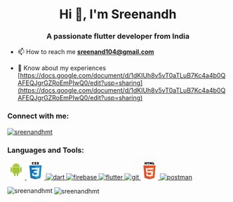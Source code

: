 <h1 align="center">Hi 👋, I'm Sreenandh</h1>
<h3 align="center">A passionate flutter developer from India</h3>

- 📫 How to reach me **sreenand104@gmail.com**

- 📄 Know about my experiences [https://docs.google.com/document/d/1dKIUh8v5vT0aTLuB7Kc4a4b0QAFEQJgrGZRoEmPIwQ0/edit?usp=sharing](https://docs.google.com/document/d/1dKIUh8v5vT0aTLuB7Kc4a4b0QAFEQJgrGZRoEmPIwQ0/edit?usp=sharing)

<h3 align="left">Connect with me:</h3>
<p align="left">
<a href="https://linkedin.com/in/sreenandhmt" target="blank"><img align="center" src="https://raw.githubusercontent.com/rahuldkjain/github-profile-readme-generator/master/src/images/icons/Social/linked-in-alt.svg" alt="sreenandhmt" height="30" width="40" /></a>
</p>

<h3 align="left">Languages and Tools:</h3>
<p align="left"> <a href="https://developer.android.com" target="_blank" rel="noreferrer"> <img src="https://raw.githubusercontent.com/devicons/devicon/master/icons/android/android-original-wordmark.svg" alt="android" width="40" height="40"/> </a> <a href="https://www.w3schools.com/css/" target="_blank" rel="noreferrer"> <img src="https://raw.githubusercontent.com/devicons/devicon/master/icons/css3/css3-original-wordmark.svg" alt="css3" width="40" height="40"/> </a> <a href="https://dart.dev" target="_blank" rel="noreferrer"> <img src="https://www.vectorlogo.zone/logos/dartlang/dartlang-icon.svg" alt="dart" width="40" height="40"/> </a> <a href="https://firebase.google.com/" target="_blank" rel="noreferrer"> <img src="https://www.vectorlogo.zone/logos/firebase/firebase-icon.svg" alt="firebase" width="40" height="40"/> </a> <a href="https://flutter.dev" target="_blank" rel="noreferrer"> <img src="https://www.vectorlogo.zone/logos/flutterio/flutterio-icon.svg" alt="flutter" width="40" height="40"/> </a> <a href="https://git-scm.com/" target="_blank" rel="noreferrer"> <img src="https://www.vectorlogo.zone/logos/git-scm/git-scm-icon.svg" alt="git" width="40" height="40"/> </a> <a href="https://www.w3.org/html/" target="_blank" rel="noreferrer"> <img src="https://raw.githubusercontent.com/devicons/devicon/master/icons/html5/html5-original-wordmark.svg" alt="html5" width="40" height="40"/> </a> <a href="https://postman.com" target="_blank" rel="noreferrer"> <img src="https://www.vectorlogo.zone/logos/getpostman/getpostman-icon.svg" alt="postman" width="40" height="40"/> </a> </p>

<p><img align="left" src="https://github-readme-stats.vercel.app/api/top-langs?username=sreenandhmt&show_icons=true&locale=en&layout=compact" alt="sreenandhmt" /></p>

<p>&nbsp;<img align="center" src="https://github-readme-stats.vercel.app/api?username=sreenandhmt&show_icons=true&locale=en" alt="sreenandhmt" /></p>
